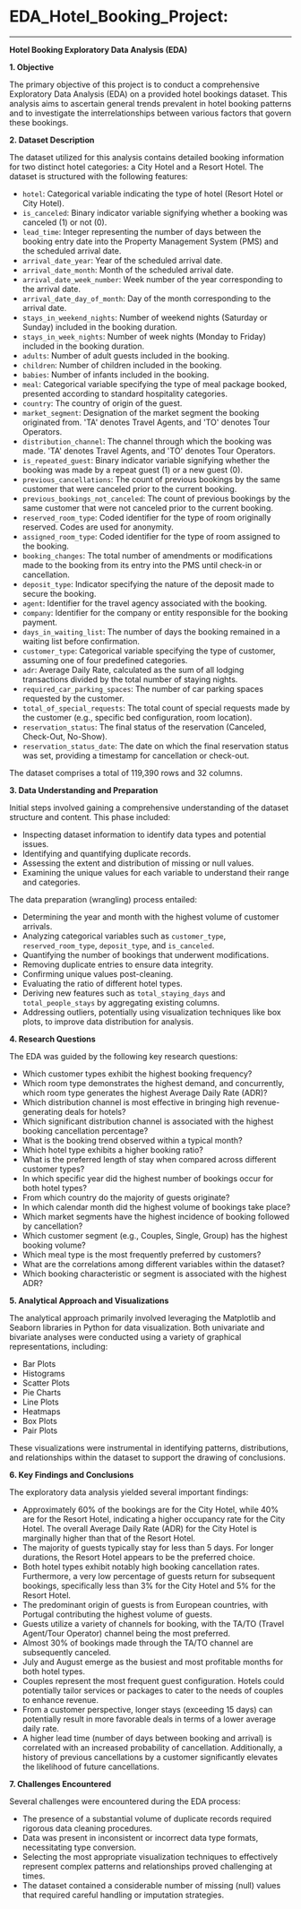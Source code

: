 # EDA_Hotel_Booking_Project:
---

**Hotel Booking Exploratory Data Analysis (EDA)**

**1. Objective**

The primary objective of this project is to conduct a comprehensive Exploratory Data Analysis (EDA) on a provided hotel bookings dataset. This analysis aims to ascertain general trends prevalent in hotel booking patterns and to investigate the interrelationships between various factors that govern these bookings.

**2. Dataset Description**

The dataset utilized for this analysis contains detailed booking information for two distinct hotel categories: a City Hotel and a Resort Hotel. The dataset is structured with the following features:

* `hotel`: Categorical variable indicating the type of hotel (Resort Hotel or City Hotel).
* `is_canceled`: Binary indicator variable signifying whether a booking was canceled (1) or not (0).
* `lead_time`: Integer representing the number of days between the booking entry date into the Property Management System (PMS) and the scheduled arrival date.
* `arrival_date_year`: Year of the scheduled arrival date.
* `arrival_date_month`: Month of the scheduled arrival date.
* `arrival_date_week_number`: Week number of the year corresponding to the arrival date.
* `arrival_date_day_of_month`: Day of the month corresponding to the arrival date.
* `stays_in_weekend_nights`: Number of weekend nights (Saturday or Sunday) included in the booking duration.
* `stays_in_week_nights`: Number of week nights (Monday to Friday) included in the booking duration.
* `adults`: Number of adult guests included in the booking.
* `children`: Number of children included in the booking.
* `babies`: Number of infants included in the booking.
* `meal`: Categorical variable specifying the type of meal package booked, presented according to standard hospitality categories.
* `country`: The country of origin of the guest.
* `market_segment`: Designation of the market segment the booking originated from. 'TA' denotes Travel Agents, and 'TO' denotes Tour Operators.
* `distribution_channel`: The channel through which the booking was made. 'TA' denotes Travel Agents, and 'TO' denotes Tour Operators.
* `is_repeated_guest`: Binary indicator variable signifying whether the booking was made by a repeat guest (1) or a new guest (0).
* `previous_cancellations`: The count of previous bookings by the same customer that were canceled prior to the current booking.
* `previous_bookings_not_canceled`: The count of previous bookings by the same customer that were not canceled prior to the current booking.
* `reserved_room_type`: Coded identifier for the type of room originally reserved. Codes are used for anonymity.
* `assigned_room_type`: Coded identifier for the type of room assigned to the booking.
* `booking_changes`: The total number of amendments or modifications made to the booking from its entry into the PMS until check-in or cancellation.
* `deposit_type`: Indicator specifying the nature of the deposit made to secure the booking.
* `agent`: Identifier for the travel agency associated with the booking.
* `company`: Identifier for the company or entity responsible for the booking payment.
* `days_in_waiting_list`: The number of days the booking remained in a waiting list before confirmation.
* `customer_type`: Categorical variable specifying the type of customer, assuming one of four predefined categories.
* `adr`: Average Daily Rate, calculated as the sum of all lodging transactions divided by the total number of staying nights.
* `required_car_parking_spaces`: The number of car parking spaces requested by the customer.
* `total_of_special_requests`: The total count of special requests made by the customer (e.g., specific bed configuration, room location).
* `reservation_status`: The final status of the reservation (Canceled, Check-Out, No-Show).
* `reservation_status_date`: The date on which the final reservation status was set, providing a timestamp for cancellation or check-out.

The dataset comprises a total of 119,390 rows and 32 columns.

**3. Data Understanding and Preparation**

Initial steps involved gaining a comprehensive understanding of the dataset structure and content. This phase included:

* Inspecting dataset information to identify data types and potential issues.
* Identifying and quantifying duplicate records.
* Assessing the extent and distribution of missing or null values.
* Examining the unique values for each variable to understand their range and categories.

The data preparation (wrangling) process entailed:

* Determining the year and month with the highest volume of customer arrivals.
* Analyzing categorical variables such as `customer_type`, `reserved_room_type`, `deposit_type`, and `is_canceled`.
* Quantifying the number of bookings that underwent modifications.
* Removing duplicate entries to ensure data integrity.
* Confirming unique values post-cleaning.
* Evaluating the ratio of different hotel types.
* Deriving new features such as `total_staying_days` and `total_people_stays` by aggregating existing columns.
* Addressing outliers, potentially using visualization techniques like box plots, to improve data distribution for analysis.

**4. Research Questions**

The EDA was guided by the following key research questions:

* Which customer types exhibit the highest booking frequency?
* Which room type demonstrates the highest demand, and concurrently, which room type generates the highest Average Daily Rate (ADR)?
* Which distribution channel is most effective in bringing high revenue-generating deals for hotels?
* Which significant distribution channel is associated with the highest booking cancellation percentage?
* What is the booking trend observed within a typical month?
* Which hotel type exhibits a higher booking ratio?
* What is the preferred length of stay when compared across different customer types?
* In which specific year did the highest number of bookings occur for both hotel types?
* From which country do the majority of guests originate?
* In which calendar month did the highest volume of bookings take place?
* Which market segments have the highest incidence of booking followed by cancellation?
* Which customer segment (e.g., Couples, Single, Group) has the highest booking volume?
* Which meal type is the most frequently preferred by customers?
* What are the correlations among different variables within the dataset?
* Which booking characteristic or segment is associated with the highest ADR?

**5. Analytical Approach and Visualizations**

The analytical approach primarily involved leveraging the Matplotlib and Seaborn libraries in Python for data visualization. Both univariate and bivariate analyses were conducted using a variety of graphical representations, including:

* Bar Plots
* Histograms
* Scatter Plots
* Pie Charts
* Line Plots
* Heatmaps
* Box Plots
* Pair Plots

These visualizations were instrumental in identifying patterns, distributions, and relationships within the dataset to support the drawing of conclusions.

**6. Key Findings and Conclusions**

The exploratory data analysis yielded several important findings:

* Approximately 60% of the bookings are for the City Hotel, while 40% are for the Resort Hotel, indicating a higher occupancy rate for the City Hotel. The overall Average Daily Rate (ADR) for the City Hotel is marginally higher than that of the Resort Hotel.
* The majority of guests typically stay for less than 5 days. For longer durations, the Resort Hotel appears to be the preferred choice.
* Both hotel types exhibit notably high booking cancellation rates. Furthermore, a very low percentage of guests return for subsequent bookings, specifically less than 3% for the City Hotel and 5% for the Resort Hotel.
* The predominant origin of guests is from European countries, with Portugal contributing the highest volume of guests.
* Guests utilize a variety of channels for booking, with the TA/TO (Travel Agent/Tour Operator) channel being the most preferred.
* Almost 30% of bookings made through the TA/TO channel are subsequently canceled.
* July and August emerge as the busiest and most profitable months for both hotel types.
* Couples represent the most frequent guest configuration. Hotels could potentially tailor services or packages to cater to the needs of couples to enhance revenue.
* From a customer perspective, longer stays (exceeding 15 days) can potentially result in more favorable deals in terms of a lower average daily rate.
* A higher lead time (number of days between booking and arrival) is correlated with an increased probability of cancellation. Additionally, a history of previous cancellations by a customer significantly elevates the likelihood of future cancellations.

**7. Challenges Encountered**

Several challenges were encountered during the EDA process:

* The presence of a substantial volume of duplicate records required rigorous data cleaning procedures.
* Data was present in inconsistent or incorrect data type formats, necessitating type conversion.
* Selecting the most appropriate visualization techniques to effectively represent complex patterns and relationships proved challenging at times.
* The dataset contained a considerable number of missing (null) values that required careful handling or imputation strategies.
